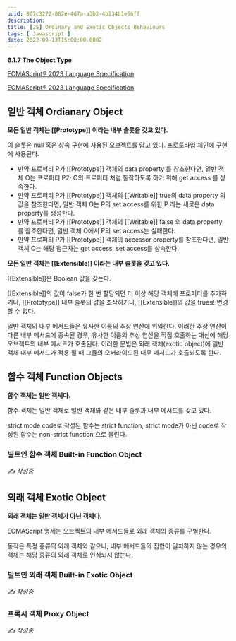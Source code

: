 ```yaml
---
uuid: 807c3272-862e-4d7a-a3b2-4b134b1e66ff
description: 
title: [JS] Ordinary and Exotic Objects Behaviours
tags: [ Javascript ]
date: 2022-09-13T15:00:00.000Z
---
```









**6.1.7 The Object Type**

[ECMAScript® 2023 Language Specification](https://tc39.es/ecma262/#sec-object-type)

[ECMAScript® 2023 Language Specification](https://tc39.es/ecma262/#sec-ordinary-and-exotic-objects-behaviours)

## 일반 객체 Ordianary Object

**모든 일반 객체는 [[Prototype]] 이라는 내부 슬롯을 갖고 있다.**

이 슬롯은 null 혹은 상속 구현에 사용된 오브젝트를 담고 있다. 프로토타입 체인에 구현에 사용된다.

- 만약 프로퍼티 P가 [[Prototype]] 객체의 data property 를 참조한다면, 일반 객체 O는 프로퍼티 P가 O의 프로퍼티 처럼 동작하도록 하기 위해 get access 를 상속한다.
- 만약 프로퍼티 P가 [[Prototype]] 객체의 [[Writable]] true의 data property 의 값을 참조한다면, 일반 객체 O는 P의 set access를 위한 P 라는 새로운 data property를 생성한다.
- 만약 프로퍼티 P가 [[Prototype]] 객체의 [[Writable]] false 의 data property 를 참조한다면, 일반 객체 O에서 P의 set access는 실패한다.
- 만약 프로퍼티 P가 [[Prototype]] 객체의 accessor property를 참조한다면, 일반 객체 O는 해당 접근자는 get access, set access를 상속한다.

**모든 일반 객체는 [[Extensible]] 이라는 내부 슬롯을 갖고 있다.**

[[Extensible]]은 Boolean 값을 갖는다.

[[Extensible]]의 값이 false가 한 번 할당되면 더 이상 해당 객체에 프로퍼티를 추가하거나, [[Prototype]] 내부 슬롯의 값을 조작하거나, [[Extensible]]의 값을 true로 변경할 수 없다.

일반 객체의 내부 메서드들은 유사한 이름의 추상 연산에 위임한다. 이러한 추상 연산이 다른 내부 메서드에 종속된 경우, 유사한 이름의 추상 연산을 직접 호출하는 대신에 해당 오브젝트의 내부 메서드가 호출된다. 이러한 문법은 외래 객체(exotic object)에 일반 객체 내부 메서드가 적용 될 때 그들의 오버라이드된 내무 메서드가 호출되도록 한다.

## 함수 객체 Function Objects

**함수 객체는 일반 객체다.**

함수 객체는 일반 객체로 일반 객체와 같은 내부 슬롯과 내부 메서드를 갖고 있다.

strict mode code로 작성된 함수는 strict function, strict mode가 아닌 code로 작성된 함수는 non-strict function 으로 불린다.

### 빌트인 함수 객체 Built-in Function Object

*✍️ 작성중*

## 외래 객체 Exotic Object

**외래 객체는 일반 객체가 아닌 객체다.**

ECMAScript 명세는 오브젝트의 내부 메서드들로 외래 객체의 종류를 구별한다.

동작은 특정 종류의 외래 객체와 같으나, 내부 메서드들의 집합이 일치하지 않는 경우의 객체는 해당 종류의 외래 객체로 인식되지 않는다.

### 빌트인 외래 객체 Built-in Exotic Object

*✍️ 작성중*

### 프록시 객체 Proxy Object

*✍️ 작성중*